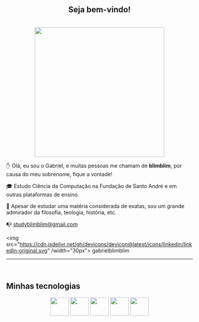 
<center><h2> Seja bem-vindo! </h2></center> 

<br>

<center> <img src = "https://steamuserimages-a.akamaihd.net/ugc/904528168689639178/739348009D1B10DEDEEDBE09FA03CD0B0E076922/?imw=5000&imh=5000&ima=fit&impolicy=Letterbox&imcolor=%23000000&letterbox=false" width="350"> </center>



✋ Olá, eu sou o Gabriel, e muitas pessoas me chamam de **blimblim**, por causa do meu sobrenome, fique a vontade!

🎓 Estudo Ciência da Computação na Fundação de Santo André e em outras plataformas de ensino.

💭 Apesar de estudar uma matéria considerada de exatas, sou um grande adimirador da filosofia, teologia, história, etc.

📭 studyblimblim@gmail.com

<img src="https://cdn.jsdelivr.net/gh/devicons/devicon@latest/icons/linkedin/linkedin-original.svg" /width="30px"> gabrielblimblim

--------

<br>

## Minhas tecnologias

<p align="center">
    <img src="https://cdn.jsdelivr.net/gh/devicons/devicon@latest/icons/html5/html5-original.svg" / width="50px">
    <img src="https://cdn.jsdelivr.net/gh/devicons/devicon@latest/icons/css3/css3-original.svg" / width="50px">
    <img src="https://cdn.jsdelivr.net/gh/devicons/devicon@latest/icons/java/java-original.svg" /width="50px">
    <img src="https://cdn.jsdelivr.net/gh/devicons/devicon@latest/icons/python/python-original.svg" /width="50px">
    <img src="https://cdn.jsdelivr.net/gh/devicons/devicon@latest/icons/azuresqldatabase/azuresqldatabase-original.svg" /width="50px">

    
</p>





